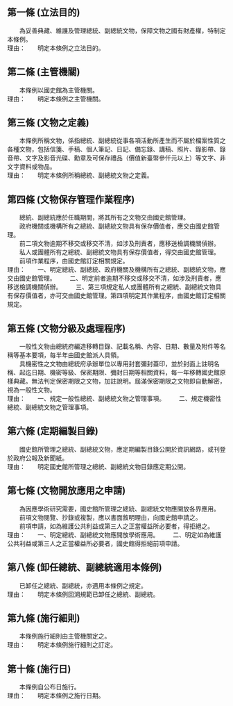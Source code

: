 第一條 (立法目的)
-----------------
　　為妥善典藏、維護及管理總統、副總統文物，保障文物之國有財產權，特制定本條例。  
理由：　　明定本條例之立法目的。

第二條 (主管機關)
-----------------
　　本條例以國史館為主管機關。  
理由：　　明定本條例之主管機關。

第三條 (文物之定義)
-------------------
　　本條例所稱文物，係指總統、副總統從事各項活動所產生而不屬於檔案性質之各種文物，包括信箋、手稿、個人筆記、日記、備忘錄、講稿、照片、錄影帶、錄音帶、文字及影音光碟、勳章及可保存禮品（價值新臺幣參仟元以上）等文字、非文字資料或物品。  
理由：　　明定本條例所稱總統、副總統文物之定義。

第四條 (文物保存管理作業程序)
-----------------------------
　　總統、副總統應於任職期間，將其所有之文物交由國史館管理。  
　　政府機關或機構所有之總統、副總統文物具有保存價值者，應交由國史館管理。  
　　前二項文物逾期不移交或移交不清，如涉及刑責者，應移送檢調機關偵辦。  
　　私人或團體所有之總統、副總統文物具有保存價值者，得交由國史館管理。  
　　前項作業程序，由國史館訂定相關規定。  
理由：　　一、明定總統、副總統、政府機關及機構所有之總統、副總統文物，應交由國史館管理。
　　二、明定前者逾期不移交或移交不清，如涉及刑責者，應移送檢調機關偵辦。
　　三、第三項規定私人或團體所有之總統、副總統文物具有保存價值者，亦可交由國史館管理。第四項明定其作業程序，由國史館訂定相關規定。

第五條 (文物分級及處理程序)
---------------------------
　　一般性文物由總統府編造移轉目錄、記載名稱、內容、日期、數量及附件等名稱等基本要項，每半年由國史館派人具領。  
　　具機密性之文物由總統府承辦單位以專用封套彌封蓋印，並於封面上註明名稱、起迄日期、機密等級、保密期限、彌封日期等相關資料，每一年移轉國史館原樣典藏。無法判定保密期限之文物，加註說明。屆滿保密期限之文物即自動解密，視為一般性文物。  
理由：　　一、規定一般性總統、副總統文物之管理事項。
　　二、規定機密性總統、副總統文物之管理事項。

第六條 (定期編製目錄)
---------------------
　　國史館所管理之總統、副總統文物，應定期編製目錄公開於資訊網路，或刊登於政府公報及新聞紙。  
理由：　　明定國史館所管理之總統、副總統文物目錄應定期公開。

第七條 (文物開放應用之申請)
---------------------------
　　為因應學術研究需要，國史館所管理之總統、副總統文物應開放各界應用。  
　　前項文物閱覽、抄錄或複製，應以書面敘明理由，向國史館申請之。  
　　前項申請，如為維護公共利益或第三人之正當權益所必要者，得拒絕之。  
理由：　　一、明定總統、副總統文物應開放學術應用。
　　二、明定如為維護公共利益或第三人之正當權益所必要者，國史館得拒絕前項申請。

第八條 (卸任總統、副總統適用本條例)
-----------------------------------
　　已卸任之總統、副總統，亦適用本條例之規定。  
理由：　　明定本條例回溯規範已卸任之總統、副總統。

第九條 (施行細則)
-----------------
　　本條例施行細則由主管機關定之。  
理由：　　明定本條例施行細則之訂定。

第十條 (施行日)
---------------
　　本條例自公布日施行。  
理由：　　明定本條例之施行日期。